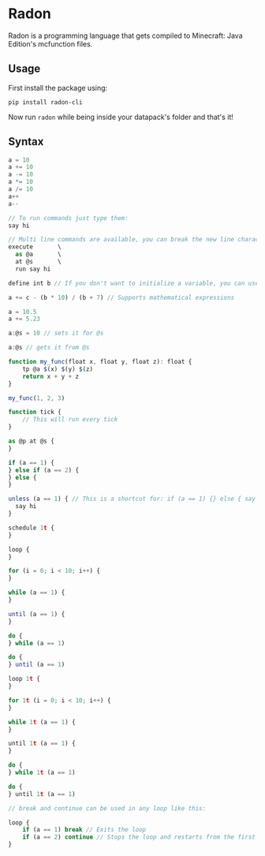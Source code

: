 # Radon

Radon is a programming language that gets compiled to Minecraft: Java Edition's mcfunction files.

## Usage

First install the package using:

```shell
pip install radon-cli
```

Now run `radon` while being inside your datapack's folder and that's it!

## Syntax

```js
a = 10
a += 10
a -= 10
a *= 10
a /= 10
a++
a--

// To run commands just type them:
say hi

// Multi line commands are available, you can break the new line character with backslash:
execute       \
  as @a       \
  at @s       \
  run say hi

define int b // If you don't want to initialize a variable, you can use this

a += c - (b * 10) / (b + 7) // Supports mathematical expressions

a = 10.5
a += 5.23

a:@s = 10 // sets it for @s

a:@s // gets it from @s

function my_func(float x, float y, float z): float {
    tp @a $(x) $(y) $(z)
    return x + y + z
}

my_func(1, 2, 3)

function tick {
    // This will run every tick
}

as @p at @s {
}

if (a == 1) {
} else if (a == 2) {
} else {
}

unless (a == 1) { // This is a shortcut for: if (a == 1) {} else { say hi }
  say hi
}

schedule 1t {
}

loop {
}

for (i = 0; i < 10; i++) {
}

while (a == 1) {
}

until (a == 1) {
}

do {
} while (a == 1)

do {
} until (a == 1)

loop 1t {
}

for 1t (i = 0; i < 10; i++) {
}

while 1t (a == 1) {
}

until 1t (a == 1) {
}

do {
} while 1t (a == 1)

do {
} until 1t (a == 1)

// break and continue can be used in any loop like this:

loop {
    if (a == 1) break // Exits the loop
    if (a == 2) continue // Stops the loop and restarts from the first line of the loop
}
```
